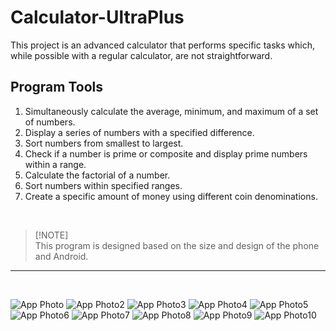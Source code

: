 # Calculator-UltraPlus

This project is an advanced calculator that performs specific tasks which, while possible with a regular calculator, are not straightforward.


## Program Tools

1. Simultaneously calculate the average, minimum, and maximum of a set of numbers.
2. Display a series of numbers with a specified difference.
3. Sort numbers from smallest to largest.
4. Check if a number is prime or composite and display prime numbers within a range.
5. Calculate the factorial of a number.
6. Sort numbers within specified ranges.
7. Create a specific amount of money using different coin denominations.
<br>

> [!NOTE]\
> This program is designed based on the size and design of the phone and Android.

---
<br>

![App Photo](App-Photo/1.png)
![App Photo2](App-Photo/2.png)
![App Photo3](App-Photo/3.png)
![App Photo4](App-Photo/4.png)
![App Photo5](App-Photo/5.png)
![App Photo6](App-Photo/6.png)
![App Photo7](App-Photo/7.png)
![App Photo8](App-Photo/8.png)
![App Photo9](App-Photo/9.png)
![App Photo10](App-Photo/10.png)

